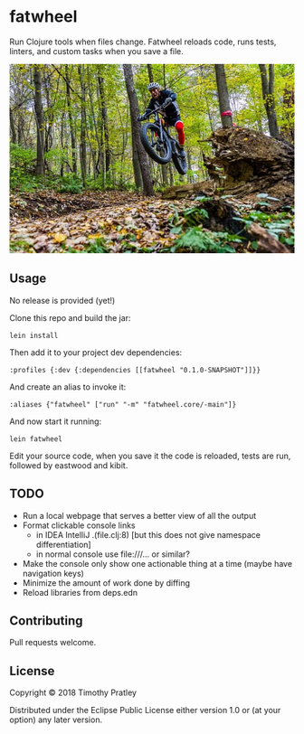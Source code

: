 # fatwheel

Run Clojure tools when files change.
Fatwheel reloads code, runs tests, linters, and custom tasks when you save a file.

![Fatwheel](fatwheel.jpg)


## Usage

No release is provided (yet!)

Clone this repo and build the jar:

    lein install

Then add it to your project dev dependencies:

    :profiles {:dev {:dependencies [[fatwheel "0.1.0-SNAPSHOT"]]}}

And create an alias to invoke it:

    :aliases {"fatwheel" ["run" "-m" "fatwheel.core/-main"]}
    
And now start it running:

    lein fatwheel
    
Edit your source code, when you save it the code is reloaded, tests are run, followed by eastwood and kibit.


## TODO

* Run a local webpage that serves a better view of all the output
* Format clickable console links
  - in IDEA IntelliJ .(file.clj:8) [but this does not give namespace differentiation]
  - in normal console use file:///... or similar?
* Make the console only show one actionable thing at a time (maybe have navigation keys)
* Minimize the amount of work done by diffing
* Reload libraries from deps.edn


## Contributing

Pull requests welcome.


## License

Copyright © 2018 Timothy Pratley

Distributed under the Eclipse Public License either version 1.0 or (at
your option) any later version.
